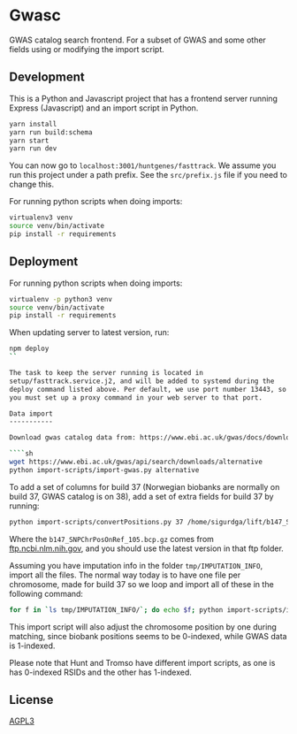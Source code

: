 Gwasc
=====

GWAS catalog search frontend. For a subset of GWAS and some other fields using
or modifying the import script.


Development
-----------

This is a Python and Javascript project that has a frontend server running
Express (Javascript) and an import script in Python.

````sh
yarn install
yarn run build:schema
yarn start
yarn run dev
````

You can now go to `localhost:3001/huntgenes/fasttrack`. We assume you
run this project under a path prefix. See the `src/prefix.js` file if
you need to change this.

For running python scripts when doing imports:

````sh
virtualenv3 venv
source venv/bin/activate
pip install -r requirements
````

Deployment
----------

For running python scripts when doing imports:

````sh
virtualenv -p python3 venv
source venv/bin/activate
pip install -r requirements
````

When updating server to latest version, run:

````sh
npm deploy
``

The task to keep the server running is located in
setup/fasttrack.service.j2, and will be added to systemd during the
deploy command listed above. Per default, we use port number 13443, so
you must set up a proxy command in your web server to that port.

Data import
-----------

Download gwas catalog data from: https://www.ebi.ac.uk/gwas/docs/downloads

````sh
wget https://www.ebi.ac.uk/gwas/api/search/downloads/alternative
python import-scripts/import-gwas.py alternative
````

To add a set of columns for build 37 (Norwegian biobanks are normally on build
37, GWAS catalog is on 38), add a set of extra fields for build 37 by running:

```sh
python import-scripts/convertPositions.py 37 /home/sigurdga/lift/b147_SNPChrPosOnRef_105.bcp.gz
```

Where the `b147_SNPChrPosOnRef_105.bcp.gz` comes from
[ftp.ncbi.nlm.nih.gov](ftp://ftp.ncbi.nlm.nih.gov/snp/organisms/human_9606/database/organism_data/),
and you should use the latest version in that ftp folder.

Assuming you have imputation info in the folder `tmp/IMPUTATION_INFO`, import all
the files. The normal way today is to have one file per chromosome, made for
build 37 so we loop and import all of these in the following command:

```sh
for f in `ls tmp/IMPUTATION_INFO/`; do echo $f; python import-scripts/import-imputation-data-from-hunt.py 37 hunt tmp/IMPUTATION_INFO/$f; done
```

This import script will also adjust the chromosome position by one during
matching, since biobank positions seems to be 0-indexed, while GWAS data is
1-indexed.

Please note that Hunt and Tromso have different import scripts, as one is
has 0-indexed RSIDs and the other has 1-indexed.

License
-------

[AGPL3](/LICENSE)
